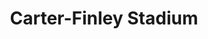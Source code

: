 ---
categories:
- '1960'
- '1970'
- '1990'
events:
- audio_id: null
  building: Carter-Finley Stadium
  categories: carter-finley-stadium
  description: Ted Brown becomes the first African-American named an All-American
    in football. In 2012 he was inducted into the NC State Athletics Hall of Fame.
  event_decade: '1970'
  event_id: '17'
  excerpt: Ted Brown becomes the first African-American named an All-American in football.
    In 2012 he was inducted into the NC State Athletics Hall of Fame.
  iiif_crop: null
  image id (orig): 0009158
  image_caption: null
  image_id: 0009158
  image_type: null
  redirect_from: null
  start_date: 01/01/1978
  title: First African-American football All-American
  year: '1978'
- audio_id: sa-rwb-024
  building: Carter-Finley Stadium
  categories: carter-finley-stadium
  description: Kedrick Lowery was elected Leader of the Pack (which had replaced the
    homecoming queen competition). Lowery was the first African American male to be
    honored with the title. Lowery was a member of Omega Psi Phi Fraternity and Alpha
    Kappa Psi Professional Business Fraternity.
  event_decade: '1990'
  event_id: '59'
  excerpt: Kedrick Lowery was elected Leader of the Pack (which had replaced the homecoming
    queen competition). Lowery was the first African American male to be honored with
    the title. Lowery was a member of Omega Psi Phi Fraternity and Alpha Kappa Psi
    Professional Business Fraternity.
  iiif_crop: null
  image id (orig): 0011599
  image_caption: null
  image_id: 0011599
  image_type: null
  redirect_from: /events/44/index.html
  start_date: 01/01/1991
  title: First African American Male Voted Leader of The Pack
  year: '1991'
- audio_id: sa-rwb-014
  building: Carter-Finley Stadium
  categories: carter-finley-stadium
  description: Mary Evelyn Porterfield elected first African American Miss NCSU. In
    an interview with the Technician following her selection as homecoming queen,
    Porterfield stated, "If I had been the first black homecoming queen ever at a
    university of this size, I think it would have weighed much more heavily on my
    emotions, but to me, by this time, it seems as ordinary as would have been any
    selection. I think State is three years behind in the trend . . . I realize that
    this is a victory for the blacks on campus, and particularly for the black female."
  event_decade: '1970'
  event_id: '67'
  excerpt: Mary Evelyn Porterfield elected first African American Miss NCSU. In an
    interview with the Technician following her selection as homecoming queen, Porterfield
    stated, "If I had been the first black homecoming queen ever at a university of
    this size, I think it would have weighed much more heavily on my emotions, but
    to me, by this time, it seems as ordinary as would have been any selection. I
    think State is three years behind in the trend . . . I realize that this is a
    victory for the blacks on campus, and particularly for the black female."
  iiif_crop: null
  image id (orig): ua023_024-001-bx0013-023-001
  image_caption: null
  image_id: ua023_024-001-bx0013-023-001
  image_type: null
  redirect_from: /events/36/index.html
  start_date: 01/01/1970
  title: First African American Miss NCSU
  year: '1970'
- audio_id: null
  building: Carter-Finley Stadium
  categories: carter-finley-stadium
  description: Willie Burden and Charley Young became the first African-Americans
    to receive football scholarships as incoming freshmen.
  event_decade: '1970'
  event_id: '76'
  excerpt: Willie Burden and Charley Young became the first African-Americans to receive
    football scholarships as incoming freshmen.
  iiif_crop: null
  image id (orig): ua023_004-005-am0032-000-027
  image_caption: null
  image_id: ua023_004-005-am0032-000-027
  image_type: null
  redirect_from: /events/24/index.html
  start_date: 01/01/1973
  title: First African-American Recipients of Full Football Scholarships
  year: '1973'
- audio_id: sa-rwb-012
  building: Carter-Finley Stadium
  categories: carter-finley-stadium
  description: Clyde Chesney became the first African-American to receive a football
    scholarship.
  event_decade: '1960'
  event_id: '80'
  excerpt: Clyde Chesney became the first African-American to receive a football scholarship.
  iiif_crop: null
  image id (orig): ua023_004-005-am0033-000-011
  image_caption: null
  image_id: ua023_004-005-am0033-000-011
  image_type: null
  redirect_from: /events/20/index.html
  start_date: 01/01/1969
  title: First African-American Football Scholarship Recipient
  year: '1969'
- audio_id: sa-rwb-007
  building: Carter-Finley Stadium
  categories: carter-finley-stadium
  description: Marcus Martin became the first African-American player to join the
    football team.
  event_decade: '1960'
  event_id: '83'
  excerpt: Marcus Martin became the first African-American player to join the football
    team.
  iiif_crop: null
  image id (orig): ua023_004-005-am0038-000-028
  image_caption: null
  image_id: ua023_004-005-am0038-000-028
  image_type: null
  redirect_from: /events/17/index.html
  start_date: 01/01/1968
  title: First African-American Football Player
  year: '1968'
lat: '35.800804'
layout: post
lng: '-78.719482'
order: 16
permalink: places/carter-finley-stadium/
place: carter-finley-stadium
title: Carter-Finley Stadium

---